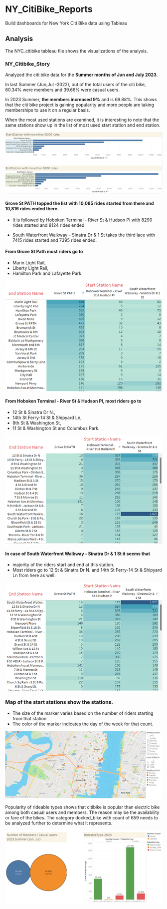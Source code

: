 # NY_CitiBike_Reports
Build dashboards for New York Citi Bike data using Tableau

## Analysis

The NYC_citibike tableau file shows the visualizations of the analysis.

### NY_Citibike_Story

Analyzed the citi bike data for the **Summer months of Jun and July 2023**. 

In last Summer (Jun,Jul -2022), out of the total users of the citi bike, 60.34% were members and 39.66% were casual users.

In 2023 Summer, **the members increased 9%** and is 69.88%. This shows that the citi bike project is gaining popularity and more people are taking memberships to use it on a regular basis.

When the most used stations are examined, it is interesting to note that the same stations show up in the list of most used start station and end station. 

![Alt text](image-2.png)

#### Grove St PATH topped the list with 10,085 rides started from there and 10,816 rides ended there.

- It is followed by Hoboken Terminal - River St & Hudson PI with 8290 rides started and 8124 rides ended. 

- South Waterfront Walkway - Sinatra Dr & 1 St takes the third lace with 7415 rides started and 7395 rides ended.

#### From Grove St Path most riders go to 
- Marin Light Rail, 
- Liberty Light Rail, 
- Hamilton Park and Lafayette Park.

![Alt text](image-3.png)

#### From Hoboken Terminal - River St & Hudson PI, most riders go to 
- 12 St & Sinatra Dr N., 
- 14th St Ferry-14 St & Shipyard Ln, 
- 8th St & Washington St,
- 11 St & Washington St and Columbus Park.

![Alt text](image-4.png)

#### In case of South Waterfront Walkway - Sinatra Dr & 1 St it seems that 
- majority of the riders start and end at this station. 
- Most riders go to 12 St & Sinatra Dr N. and 14th St Ferry-14 St & Shipyard Ln from here as well.

![Alt text](image-5.png)

### Map of the start stations show the stations. 
- The size of the marker varies based on the number of riders starting from that station 
- The color of the marker indicates the day of the week for that count.

![Alt text](image-1.png)

Popularity of rideable types shows that citibike is popular than electric bike among both casual users and members. The reason may be the availability or fare of the bikes. The category docked_bike with count of 659 needs to be analyzed further to determine what it represents.

![Alt text](image.png)

